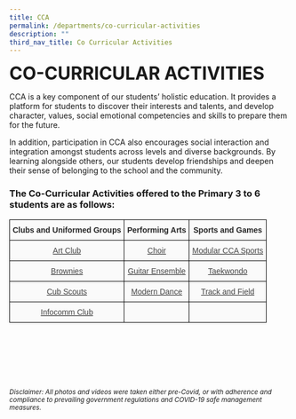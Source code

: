 ```yaml
---
title: CCA
permalink: /departments/co-curricular-activities
description: ""
third_nav_title: Co Curricular Activities
---
```

**<font size=6>CO-CURRICULAR ACTIVITIES</font>**

CCA is a key component of our students’ holistic education. It provides a platform for students to discover their interests and talents, and develop character, values, social emotional competencies and skills to prepare them for the future.  
  
In addition, participation in CCA also encourages social interaction and integration amongst students across levels and diverse backgrounds. By learning alongside others, our students develop friendships and deepen their sense of belonging to the school and the community.  
  

### The Co-Curricular Activities offered to the Primary 3 to 6 students are as follows:


<table style="border-collapse:collapse;border-spacing:0" class="tg"><thead><tr><th style="background-color:#FAFAFA;border-color:black;border-style:solid;border-width:1px;color:#252525;font-family:Arial, sans-serif;font-size:14px;font-weight:bold;overflow:hidden;padding:10px 5px;text-align:center;vertical-align:top;word-break:normal"><span style="font-weight:bold;color:#252525">Clubs and Uniformed Groups</span></th><th style="background-color:#FAFAFA;border-color:black;border-style:solid;border-width:1px;color:#252525;font-family:Arial, sans-serif;font-size:14px;font-weight:bold;overflow:hidden;padding:10px 5px;text-align:center;vertical-align:top;word-break:normal"><span style="font-weight:bold;color:#252525">Performing Arts</span></th><th style="background-color:#FAFAFA;border-color:black;border-style:solid;border-width:1px;color:#252525;font-family:Arial, sans-serif;font-size:14px;font-weight:bold;overflow:hidden;padding:10px 5px;text-align:center;vertical-align:top;word-break:normal"><span style="font-weight:bold;color:#252525">Sports and Games</span></th></tr></thead><tbody><tr><td style="background-color:#FAFAFA;border-color:black;border-style:solid;border-width:1px;color:#454545;font-family:Arial, sans-serif;font-size:14px;overflow:hidden;padding:10px 5px;text-align:center;vertical-align:top;word-break:normal"><a href="https://staging.d2nutevx25vdua.amplifyapp.com/departments/co-curricular-activities/art-club"><span style="text-decoration:none;color:#454545">Art Club</span></a></td><td style="background-color:#FAFAFA;border-color:black;border-style:solid;border-width:1px;color:#454545;font-family:Arial, sans-serif;font-size:14px;overflow:hidden;padding:10px 5px;text-align:center;vertical-align:top;word-break:normal"><a href="https://staging.d2nutevx25vdua.amplifyapp.com/departments/co-curricular-activities/choir"><span style="text-decoration:none;color:#454545">Choir</span></a></td><td style="background-color:#FAFAFA;border-color:black;border-style:solid;border-width:1px;color:#454545;font-family:Arial, sans-serif;font-size:14px;overflow:hidden;padding:10px 5px;text-align:center;vertical-align:top;word-break:normal"><a href="https://staging.d2nutevx25vdua.amplifyapp.com/departments/co-curricular-activities/modular-cca-sports"><span style="text-decoration:none;color:#454545">Modular CCA Sports</span></a></td></tr><tr><td style="background-color:#FAFAFA;border-color:black;border-style:solid;border-width:1px;color:#454545;font-family:Arial, sans-serif;font-size:14px;overflow:hidden;padding:10px 5px;text-align:center;vertical-align:top;word-break:normal"><a href="https://staging.d2nutevx25vdua.amplifyapp.com/departments/co-curricular-activities/brownies"><span style="text-decoration:none;color:#454545">Brownies</span></a></td><td style="background-color:#FAFAFA;border-color:black;border-style:solid;border-width:1px;color:#454545;font-family:Arial, sans-serif;font-size:14px;overflow:hidden;padding:10px 5px;text-align:center;vertical-align:top;word-break:normal"><a href="https://staging.d2nutevx25vdua.amplifyapp.com/departments/co-curricular-activities/guitar-ensemble"><span style="text-decoration:none;color:#454545">Guitar Ensemble</span></a></td><td style="background-color:#FAFAFA;border-color:black;border-style:solid;border-width:1px;color:#454545;font-family:Arial, sans-serif;font-size:14px;overflow:hidden;padding:10px 5px;text-align:center;vertical-align:top;word-break:normal"><a href="https://staging.d2nutevx25vdua.amplifyapp.com/departments/co-curricular-activities/taekwondo"><span style="text-decoration:none;color:#454545">Taekwondo</span></a></td></tr><tr><td style="background-color:#FAFAFA;border-color:black;border-style:solid;border-width:1px;color:#454545;font-family:Arial, sans-serif;font-size:14px;overflow:hidden;padding:10px 5px;text-align:center;vertical-align:top;word-break:normal"><a href="https://staging.d2nutevx25vdua.amplifyapp.com/departments/co-curricular-activities/cub-scouts"><span style="text-decoration:none;color:#454545">Cub Scouts</span></a></td><td style="background-color:#FAFAFA;border-color:black;border-style:solid;border-width:1px;color:#454545;font-family:Arial, sans-serif;font-size:14px;overflow:hidden;padding:10px 5px;text-align:center;vertical-align:top;word-break:normal"><a href="https://staging.d2nutevx25vdua.amplifyapp.com/departments/co-curricular-activities/modern-dance"><span style="text-decoration:none;color:#454545">Modern Dance</span></a></td><td style="background-color:#FAFAFA;border-color:black;border-style:solid;border-width:1px;color:#454545;font-family:Arial, sans-serif;font-size:14px;overflow:hidden;padding:10px 5px;text-align:center;vertical-align:top;word-break:normal"><a href="https://staging.d2nutevx25vdua.amplifyapp.com/departments/co-curricular-activities/track-and-field"><span style="text-decoration:none;color:#454545">Track and Field</span></a></td></tr><tr><td style="background-color:#FAFAFA;border-color:black;border-style:solid;border-width:1px;color:#454545;font-family:Arial, sans-serif;font-size:14px;overflow:hidden;padding:10px 5px;text-align:center;vertical-align:top;word-break:normal"><a href="https://staging.d2nutevx25vdua.amplifyapp.com/departments/co-curricular-activities/infocomm-club"><span style="text-decoration:none;color:#454545">Infocomm Club</span></a></td><td style="background-color:#FAFAFA;border-color:black;border-style:solid;border-width:1px;color:#454545;font-family:Arial, sans-serif;font-size:14px;overflow:hidden;padding:10px 5px;text-align:center;vertical-align:top;word-break:normal"></td><td style="background-color:#FAFAFA;border-color:black;border-style:solid;border-width:1px;color:#454545;font-family:Arial, sans-serif;font-size:14px;overflow:hidden;padding:10px 5px;text-align:center;vertical-align:top;word-break:normal"></td></tr></tbody></table>




<br><br><br><br><br><br>
<sup>_Disclaimer: All photos and videos were taken either pre-Covid, or with adherence and compliance to prevailing government regulations and COVID-19 safe management measures._</sup>